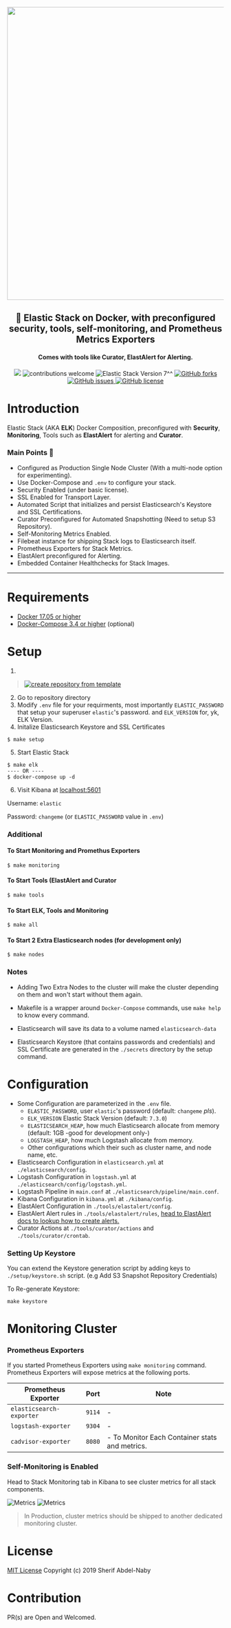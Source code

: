<p align="center">
<img width="680px" src="https://user-images.githubusercontent.com/16992394/65840473-f70ca780-e319-11e9-9245-29ec0a8948d6.png">
</p>
<h2 align="center">🐳 Elastic Stack on Docker, with preconfigured security, tools, self-monitoring, and Prometheus Metrics Exporters</h2>
<h4 align="center">Comes with tools like Curator, ElastAlert for Alerting.</h4>
<p align="center">
   <a>
      <img src="https://img.shields.io/github/v/tag/sherifabdlnaby/elastdocker?label=release&amp;sort=semver">
    </a>
   <a>
      <img src="https://img.shields.io/badge/contributions-welcome-brightgreen.svg?style=flat" alt="contributions welcome">
   </a>
   <a>
      <img src="https://img.shields.io/badge/Elastic%20Stack-7%5E-blue?style=flat&logo=elasticsearch" alt="Elastic Stack Version 7^^">
   </a>
   <a href="https://github.com/sherifabdlnaby/elastdocker/network">
      <img src="https://img.shields.io/github/forks/sherifabdlnaby/elastdocker.svg" alt="GitHub forks">
   </a>
   <a href="https://github.com/sherifabdlnaby/elastdocker/issues">
        <img src="https://img.shields.io/github/issues/sherifabdlnaby/elastdocker.svg" alt="GitHub issues">
   </a>
   <a href="https://raw.githubusercontent.com/sherifabdlnaby/elastdocker/blob/master/LICENSE">
      <img src="https://img.shields.io/badge/license-MIT-blue.svg" alt="GitHub license">
   </a>
</p>

# Introduction
Elastic Stack (AKA **ELK**) Docker Composition, preconfigured with **Security**, **Monitoring**, Tools such as **ElastAlert** for alerting and **Curator**.

### Main Points 📜

- Configured as Production Single Node Cluster (With a multi-node option for experimenting).
- Use Docker-Compose and `.env` to configure your stack.
- Security Enabled (under basic license).
- SSL Enabled for Transport Layer.
- Automated Script that initializes and persist Elasticsearch's Keystore and SSL Certifications.
- Curator Preconfigured for Automated Snapshotting (Need to setup S3 Repository).
- Self-Monitoring Metrics Enabled.
- Filebeat instance for shipping Stack logs to Elasticsearch itself.
- Prometheus Exporters for Stack Metrics.
- ElastAlert preconfigured for Alerting.
- Embedded Container Healthchecks for Stack Images.

-----

# Requirements 

- [Docker 17.05 or higher](https://docs.docker.com/install/) 
- [Docker-Compose 3.4 or higher](https://docs.docker.com/compose/install/) (optional) 

# Setup

1. 
> <a href="https://github.com/sherifabdlnaby/elastdocker/generate"><img src="https://user-images.githubusercontent.com/16992394/65464461-20c95880-de5a-11e9-9bf0-fc79d125b99e.png" alt="create repository from template"></a>
2. Go to repository directory
3. Modify `.env` file for your requirments, most importantly `ELASTIC_PASSWORD` that setup your superuser `elastic`'s password. and `ELK_VERSION` for, yk, ELK Version.
4. Initalize Elasticsearch Keystore and SSL Certificates
```shell
$ make setup
```
5. Start Elastic Stack 
```shell
$ make elk
---- OR ----
$ docker-compose up -d
```
6. Visit Kibana at [localhost:5601](http://localhost:5601) 

Username: `elastic`

Password: `changeme` (or `ELASTIC_PASSWORD` value in `.env`)

### Additional

#### To Start Monitoring and Promethus Exporters
```shell
$ make monitoring
```
#### To Start Tools (ElastAlert and Curator
```shell
$ make tools
```
#### To Start **ELK, Tools and Monitoring**
```
$ make all
```
#### To Start 2 Extra Elasticsearch nodes (for development only)
```shell
$ make nodes
```

### Notes

- Adding Two Extra Nodes to the cluster will make the cluster depending on them and won't start without them again.

* Makefile is a wrapper around `Docker-Compose` commands, use `make help` to know every command.

- Elasticsearch will save its data to a volume named `elasticsearch-data`

- Elasticsearch Keystore (that contains passwords and credentials) and SSL Certificate are generated in the `./secrets` directory by the setup command.

# Configuration

* Some Configuration are parameterized in the `.env` file.
  * `ELASTIC_PASSWORD`, user `elastic`'s password (default: `changeme` _pls_).
  * `ELK_VERSION` Elastic Stack Version (default: `7.3.0`)
  * `ELASTICSEARCH_HEAP`, how much Elasticsearch allocate from memory (default: 1GB -good for development only-)
  * `LOGSTASH_HEAP`, how much Logstash allocate from memory.
  * Other configurations which their such as cluster name, and node name, etc.
* Elasticsearch Configuration in `elasticsearch.yml` at `./elasticsearch/config`.
* Logstash Configuration in `logstash.yml` at `./elasticsearch/config/logstash.yml`.
* Logstash Pipeline in `main.conf` at `./elasticsearch/pipeline/main.conf`.
* Kibana Configuration in `kibana.yml` at `./kibana/config`.
* ElastAlert Configuration in `./tools/elastalert/config`.
* ElastAlert Alert rules in `./tools/elastalert/rules`, [head to ElastAlert docs to lookup how to create alerts.](https://elastalert.readthedocs.io/en/latest/elastalert.html)
* Curator Actions at `./tools/curator/actions` and `./tools/curator/crontab`.

### Setting Up Keystore

You can extend the Keystore generation script by adding keys to `./setup/keystore.sh` script. (e.g Add S3 Snapshot Repository Credentials)

To Re-generate Keystore:
```
make keystore
```

# Monitoring Cluster

### Prometheus Exporters
If you started Prometheus Exporters using `make monitoring` command. Prometheus Exporters will expose metrics at the following ports.

| **Prometheus Exporter**      | **Port**     | **Note**                                         |
|--------------------------    |----------    |------------------------------------------------  |
| `elasticsearch-exporter`     | `9114`       | -                                                |
| `logstash-exporter`          | `9304`       | -                                                |
| `cadvisor-exporter`          | `8080`       | - To Monitor Each Container stats and metrics.   |

### Self-Monitoring is Enabled

Head to Stack Monitoring tab in Kibana to see cluster metrics for all stack components.

![Metrics](https://user-images.githubusercontent.com/16992394/65841358-b0bb4680-e321-11e9-9a71-36a1d6fb2a41.png)
![Metrics](https://user-images.githubusercontent.com/16992394/65841362-b6189100-e321-11e9-93e4-b7b2caa5a37d.jpg)

> In Production, cluster metrics should be shipped to another dedicated monitoring cluster. 

  
# License 
[MIT License](https://raw.githubusercontent.com/sherifabdlnaby/elastdocker/blob/master/LICENSE)
Copyright (c) 2019 Sherif Abdel-Naby

# Contribution

PR(s) are Open and Welcomed.